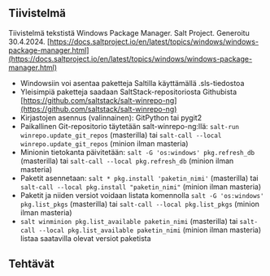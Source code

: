 ## Tiivistelmä

Tiivistelmä tekstistä Windows Package Manager. Salt Project. Generoitu 30.4.2024. [https://docs.saltproject.io/en/latest/topics/windows/windows-package-manager.html](https://docs.saltproject.io/en/latest/topics/windows/windows-package-manager.html)

- Windowsiin voi asentaa paketteja Saltilla käyttämällä .sls-tiedostoa
- Yleisimpiä paketteja saadaan SaltStack-repositoriosta Githubista [https://github.com/saltstack/salt-winrepo-ng](https://github.com/saltstack/salt-winrepo-ng)
- Kirjastojen asennus (valinnainen): GitPython tai pygit2
- Paikallinen Git-repositorio täytetään salt-winrepo-ng:llä: ``salt-run winrepo.update_git_repos`` (masterilla) tai ``salt-call --local winrepo.update_git_repos`` (minion ilman masteria)
- Minionin tietokanta päivitetään: ``salt -G 'os:windows' pkg.refresh_db`` (masterilla) tai ``salt-call --local pkg.refresh_db`` (minion ilman masteria)
- Paketit asennetaan: ``salt * pkg.install 'paketin_nimi'`` (masterilla) tai ``salt-call --local pkg.install "paketin_nimi"`` (minion ilman masteria)
- Paketit ja niiden versiot voidaan listata komennolla ``salt -G 'os:windows' pkg.list_pkgs`` (masterilla) tai ``salt-call --local pkg.list_pkgs`` (minion ilman masteria)
- ``salt winminion pkg.list_available paketin_nimi`` (masterilla) tai ``salt-call --local pkg.list_available paketin_nimi`` (minion ilman masteria) listaa saatavilla olevat versiot paketista


## Tehtävät
